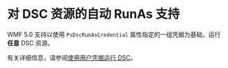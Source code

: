 # 对 DSC 资源的自动 RunAs 支持

WMF 5.0 支持以使用 `PsDscRunAsCredential` 属性指定的一组凭据为基础，运行**任意** DSC 资源。 

有关详细信息，请参阅[使用用户凭据运行 DSC](https://msdn.microsoft.com/powershell/dsc/runasuser)。

<!--HONumber=Jul16_HO1-->


